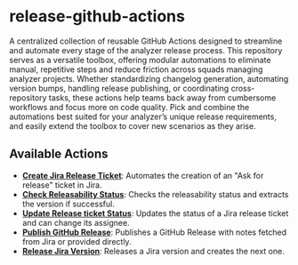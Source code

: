# release-github-actions

A centralized collection of reusable GitHub Actions designed to streamline and automate every stage of the analyzer release process. This repository serves as a versatile toolbox, offering modular automations to eliminate manual, repetitive steps and reduce friction across squads managing analyzer projects. Whether standardizing changelog generation, automating version bumps, handling release publishing, or coordinating cross-repository tasks, these actions help teams back away from cumbersome workflows and focus more on code quality. Pick and combine the automations best suited for your analyzer’s unique release requirements, and easily extend the toolbox to cover new scenarios as they arise.

## Available Actions

* [**Create Jira Release Ticket**](create-jira-release-ticket/README.md): Automates the creation of an "Ask for release" ticket in Jira.
* [**Check Releasability Status**](check-releasability-status/README.md): Checks the releasability status and extracts the version if successful.
* [**Update Release ticket Status**](update-release-ticket-status/README.md): Updates the status of a Jira release ticket and can change its assignee.
* [**Publish GitHub Release**](publish-github-release/README.md): Publishes a GitHub Release with notes fetched from Jira or provided directly.
* [**Release Jira Version**](release-jira-version/README.md): Releases a Jira version and creates the next one.
